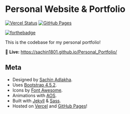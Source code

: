 # Personal Website & Portfolio

[![Vercel Status](https://img.shields.io/github/deployments/sachin1801/Personal_Portfolio/Production?label=vercel&logo=vercel&logoColor=white)](https://sachin-portfolio-usxtme9qj-sachins-projects-a130ba69.vercel.app)
[![GitHub Pages](https://img.shields.io/badge/GitHub%20Pages-active-success?style=flat&logo=github)](https://sachin1801.github.io/Personal_Portfolio/)

[![forthebadge](https://forthebadge.com/images/badges/built-with-love.svg "Built with love")](https://forthebadge.com)

This is the codebase for my personal portfolio!

🚀 **Live:** https://sachin1801.github.io/Personal_Portfolio/

## Meta

- Designed by [Sachin Adlakha]().
- Uses [Bootstrap 4.5.2](https://getbootstrap.com).
- Icons by [Font Awesome](https://fontawesome.com).
- Animations with [AOS](https://michalsnik.github.io/aos/).
- Built with [Jekyll](https://jekyllrb.com) & [Sass](https://sass-lang.com/).
- Hosted on [Vercel](https://sachin-portfolio-usxtme9qj-sachins-projects-a130ba69.vercel.app) and [GitHub Pages](https://sachin1801.github.io/Personal_Portfolio/)!


